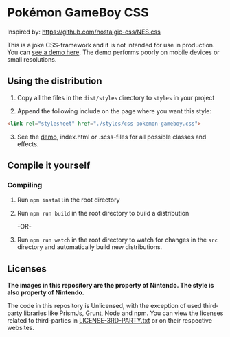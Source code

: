 # Pokémon GameBoy CSS

Inspired by: https://github.com/nostalgic-css/NES.css

This is a joke CSS-framework and it is not intended for use in production. You can [see a demo here](https://luttje.github.io/css-pokemon-gameboy/). The demo performs poorly on mobile devices or small resolutions.


## Using the distribution

1. Copy all the files in the `dist/styles` directory to `styles` in your project

2. Append the following include on the page where you want this style:

```html
<link rel="stylesheet" href="./styles/css-pokemon-gameboy.css">
```

3. See the [demo](https://luttje.github.io/css-pokemon-gameboy/), index.html or .scss-files for all possible classes and effects.


## Compile it yourself

### Compiling

1. Run `npm install`in the root directory

2. Run `npm run build` in the root directory to build a distribution

   -OR-

3. Run `npm run watch` in the root directory to watch for changes in the `src` directory and automatically build new distributions.


## Licenses

**The images in this repository are the property of Nintendo. The style is also property of Nintendo.**

The code in this repository is Unlicensed, with the exception of used third-party libraries like
PrismJs, Grunt, Node and npm. You can view the licenses related to third-parties in [LICENSE-3RD-PARTY.txt](LICENSE-3RD-PARTY.txt) or on their respective websites.
